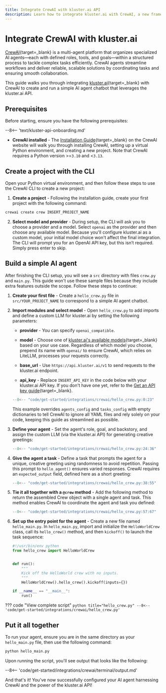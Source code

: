 ```yaml
---
title: Integrate CrewAI with kluster.ai API
description: Learn how to integrate kluster.ai with CrewAI, a new framework for orchestrating autonomous AI agents, to launch and configure your AI agent chatbot.
---
```


# Integrate CrewAI with kluster.ai

[CrewAI](https://www.crewai.com/){target=\_blank} is a multi-agent platform that organizes specialized AI agents—each with defined roles, tools, and goals—within a structured process to tackle complex tasks efficiently. CrewAI agents streamline workflows and deliver reliable, scalable solutions by coordinating tasks and ensuring smooth collaboration.

This guide walks you through integrating [kluster.ai](https://www.kluster.ai/){target=\_blank} with CrewAI to create and run a simple AI agent chatbot that leverages the kluster.ai API.

## Prerequisites

Before starting, ensure you have the following prerequisites:

--8<-- 'text/kluster-api-onboarding.md'
- **CrewAI installed** - The [Installation Guide](https://docs.crewai.com/installation){target=\_blank} on the CrewAI website will walk you through installing CrewAI, setting up a virtual Python environment, and creating a new project. Note that CrewAI requires a Python version >=`3.10` and <`3.13`.

## Create a project with the CLI

Open your Python virtual environment, and then follow these steps to use the CrewAI CLI to create a new project:

1. **Create a project** - Following the installation guide, create your first project with the following command:
```bash
crewai create crew INSERT_PROJECT_NAME
```
2. **Select model and provider** - During setup, the CLI will ask you to choose a provider and a model. Select `openai` as the provider and then choose any available model. Because you'll configure kluster.ai as a custom model, your initial model choice won't affect the final integration. The CLI will prompt you for an OpenAI API key, but this isn’t required. Simply press enter to skip.

## Build a simple AI agent

After finishing the CLI setup, you will see a `src` directory with files `crew.py` and `main.py`. This guide won't use these sample files because they include extra features outside the scope. Follow these steps to continue:

1. **Create your first file** - Create a `hello_crew.py` file in `src/YOUR_PROJECT_NAME` to correspond to a simple AI agent chatbot.

2. **Import modules and select model** - Open `hello_crew.py` to add imports and define a custom LLM for kluster.ai by setting the following parameters:
    - **provider** - You can specify `openai_compatible`.
    - **model** - Choose one of [kluster.ai's available models](/get-started/models/){target=\_blank} based on your use case. Regardless of which model you choose, prepend its name with `openai/` to ensure CrewAI, which relies on LiteLLM, processes your requests correctly.

    - **base_url** - Use `https://api.kluster.ai/v1` to send requests to the kluster.ai endpoint.
    - **api_key** - Replace `INSERT_API_KEY` in the code below with your kluster.ai API key. If you don't have one yet, refer to the [Get an API key guide](/get-started/get-api-key/){target=\_blank}.
  
    ```python title="hello_crew.py"
    --8<-- "code/get-started/integrations/crewai/hello_crew.py:0:23"
    ```

    This example overrides `agents_config` and `tasks_config` with empty dictionaries to tell CrewAI to ignore all YAML files and rely solely on your code, keeping this guide as streamlined as possible. 

3. **Define your agent** - Set the agent's role, goal, and backstory, and assign the custom LLM (via the kluster.ai API) for generating creative greetings:

    ```python title="hello_crew.py"
    --8<-- "code/get-started/integrations/crewai/hello_crew.py:24:36"
    ```

4. **Give the agent a task** - Define a task that prompts the agent for a unique, creative greeting using randomness to avoid repetition. Passing this prompt to `hello_agent()` ensures varied responses. CrewAI requires an `expected_output` field, defined here as a short greeting:

    ```python title="hello_crew.py"
    --8<-- "code/get-started/integrations/crewai/hello_crew.py:38:55"
    ```

5. **Tie it all together with a `@crew` method** - Add the following method to return the assembled Crew object with a single agent and task. This method enables CrewAI to coordinate the agent and task you defined:

    ```python title="hello_crew.py"
    --8<-- "code/get-started/integrations/crewai/hello_crew.py:57:67"
    ```

6. **Set up the entry point for the agent** - Create a new file named `hello_main.py`. In `hello_main.py`, import and initialize the `HelloWorldCrew` class, call its `hello_crew()` method, and then `kickoff()` to launch the task sequence:

    ```python title="hello_main.py"
    #!/usr/bin/env python
    from hello_crew import HelloWorldCrew


    def run():
        """
        Kick off the HelloWorld crew with no inputs.
        """
        HelloWorldCrew().hello_crew().kickoff(inputs={})

    if __name__ == "__main__":
        run()

    ```

??? code "View complete script"
    ```python title="hello_crew.py"
    --8<-- 'code/get-started/integrations/crewai/hello_crew.py'
    ```

## Put it all together

To run your agent, ensure you are in the same directory as your `hello_main.py` file, then use the following command:

```bash
python hello_main.py
```

Upon running the script, you'll see output that looks like the following:

--8<-- 'code/get-started/integrations/crewai/terminal/output.md'

And that's it! You've now successfully configured your AI agent harnessing CrewAI and the power of the kluster.ai API! 